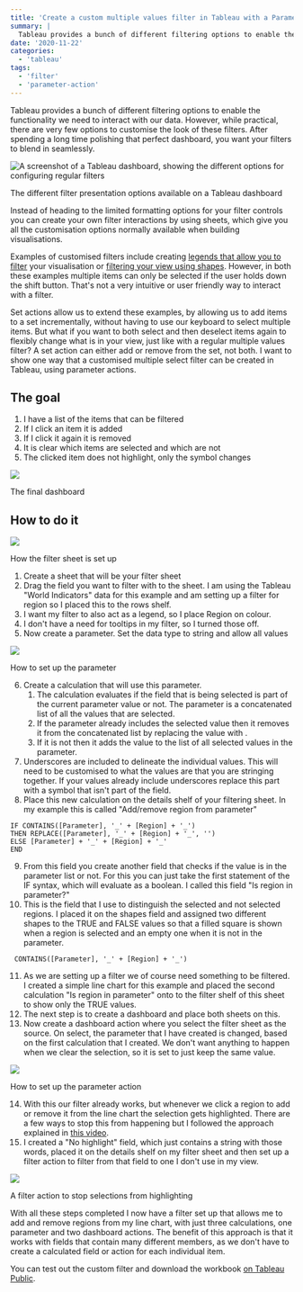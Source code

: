 ```yaml
---
title: 'Create a custom multiple values filter in Tableau with a Parameter Action'
summary: |
  Tableau provides a bunch of different filtering options to enable the functionality we need to interact with our data. However, while practical, there are very few options to customise the look of these filters.
date: '2020-11-22'
categories:
  - 'tableau'
tags:
  - 'filter'
  - 'parameter-action'
---
```


Tableau provides a bunch of different filtering options to enable the functionality we need to interact with our data. However, while practical, there are very few options to customise the look of these filters. After spending a long time polishing that perfect dashboard, you want your filters to blend in seamlessly.

![A screenshot of a Tableau dashboard, showing the different options for configuring regular filters](https://nalediholly.files.wordpress.com/2020/11/2020-11-21_13-42-24.png?w=254)

<p class="caption">The different filter presentation options available on a Tableau dashboard</p>

Instead of heading to the limited formatting options for your filter controls you can create your own filter interactions by using sheets, which give you all the customisation options normally available when building visualisations.

Examples of customised filters include creating [legends that allow you to filter](https://kb.tableau.com/articles/howto/How-To-Use-Legends-As-Filters-In-A-Dashboard) your visualisation or [filtering your view using shapes](https://www.thedataschool.co.uk/emily-dowling/using-custom-shapes-filter-tableau). However, in both these examples multiple items can only be selected if the user holds down the shift button. That's not a very intuitive or user friendly way to interact with a filter.

Set actions allow us to extend these examples, by allowing us to add items to a set incrementally, without having to use our keyboard to select multiple items. But what if you want to both select and then deselect items again to flexibly change what is in your view, just like with a regular multiple values filter? A set action can either add or remove from the set, not both. I want to show one way that a customised multiple select filter can be created in Tableau, using parameter actions.

## The goal

1. I have a list of the items that can be filtered
2. If I click an item it is added
3. If I click it again it is removed
4. It is clear which items are selected and which are not
5. The clicked item does not highlight, only the symbol changes

![](https://nalediholly.files.wordpress.com/2020/11/2020-11-21_13-47-08.png?w=1011)

<p class="caption">The final dashboard</p>

## How to do it

![](https://nalediholly.files.wordpress.com/2020/11/2020-11-21_14-18-48.png?w=1024)

<p class="caption">How the filter sheet is set up</p>

1. Create a sheet that will be your filter sheet
2. Drag the field you want to filter with to the sheet. I am using the Tableau "World Indicators" data for this example and am setting up a filter for region so I placed this to the rows shelf.
3. I want my filter to also act as a legend, so I place Region on colour.
4. I don't have a need for tooltips in my filter, so I turned those off.
5. Now create a parameter. Set the data type to string and allow all values

![](https://nalediholly.files.wordpress.com/2020/11/2020-11-21_12-46-08.png?w=558)

<p class="caption">How to set up the parameter</p>

6. Create a calculation that will use this parameter.
   1. The calculation evaluates if the field that is being selected is part of the current parameter value or not. The parameter is a concatenated list of all the values that are selected.
   2. If the parameter already includes the selected value then it removes it from the concatenated list by replacing the value with .
   3. If it is not then it adds the value to the list of all selected values in the parameter.
7. Underscores are included to delineate the individual values. This will need to be customised to what the values are that you are stringing together. If your values already include underscores replace this part with a symbol that isn't part of the field.
8. Place this new calculation on the details shelf of your filtering sheet. In my example this is called "Add/remove region from parameter"

```
IF CONTAINS([Parameter], '_' + [Region] + '_')
THEN REPLACE([Parameter], '_' + [Region] + '_', '')
ELSE [Parameter] + '_' + [Region] + '_'
END
```

9. From this field you create another field that checks if the value is in the parameter list or not. For this you can just take the first statement of the IF syntax, which will evaluate as a boolean. I called this field "Is region in parameter?"
10. This is the field that I use to distinguish the selected and not selected regions. I placed it on the shapes field and assigned two different shapes to the TRUE and FALSE values so that a filled square is shown when a region is selected and an empty one when it is not in the parameter.

```
 CONTAINS([Parameter], '_' + [Region] + '_')
```

11. As we are setting up a filter we of course need something to be filtered. I created a simple line chart for this example and placed the second calculation "Is region in parameter" onto to the filter shelf of this sheet to show only the TRUE values.
12. The next step is to create a dashboard and place both sheets on this.
13. Now create a dashboard action where you select the filter sheet as the source. On select, the parameter that I have created is changed, based on the first calculation that I created. We don't want anything to happen when we clear the selection, so it is set to just keep the same value.

![](https://nalediholly.files.wordpress.com/2020/11/2020-11-21_12-58-24.png?w=502)

<p class="caption">How to set up the parameter action</p>

14. With this our filter already works, but whenever we click a region to add or remove it from the line chart the selection gets highlighted. There are a few ways to stop this from happening but I followed the approach explained in [this video](https://www.vizwiz.com/2020/11/reorder-stacked-bars.html).
15. I created a "No highlight" field, which just contains a string with those words, placed it on the details shelf on my filter sheet and then set up a filter action to filter from that field to one I don't use in my view.

![](https://nalediholly.files.wordpress.com/2020/11/2020-11-21_13-04-42.png?w=522)

<p class="caption">A filter action to stop selections from highlighting</p>

With all these steps completed I now have a filter set up that allows me to add and remove regions from my line chart, with just three calculations, one parameter and two dashboard actions. The benefit of this approach is that it works with fields that contain many different members, as we don't have to create a calculated field or action for each individual item.

You can test out the custom filter and download the workbook [on Tableau Public](https://public.tableau.com/profile/naledi.hollbruegge#!/vizhome/Checkboxfilterexample/Acustommultipleselectfilterusingparameteractions).
